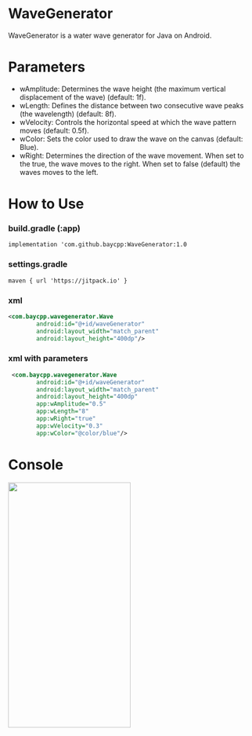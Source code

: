 # WaveGenerator
WaveGenerator is a water wave generator for Java on Android.

# Parameters
- wAmplitude: Determines the wave height (the maximum vertical displacement of the wave) (default: 1f).
- wLength: Defines the distance between two consecutive wave peaks (the wavelength) (default: 8f).
- wVelocity: Controls the horizontal speed at which the wave pattern moves (default: 0.5f).
- wColor: Sets the color used to draw the wave on the canvas (default: Blue).
- wRight: Determines the direction of the wave movement. 
          When set to the true, the wave moves to the right.
          When set to false (default) the waves moves to the left.

# How to Use
### build.gradle (:app)
```implementation 'com.github.baycpp:WaveGenerator:1.0```

### settings.gradle 
```maven { url 'https://jitpack.io' }```

### xml
```xml
<com.baycpp.wavegenerator.Wave
        android:id="@+id/waveGenerator"
        android:layout_width="match_parent"
        android:layout_height="400dp"/>
```

### xml with parameters
```xml
 <com.baycpp.wavegenerator.Wave
        android:id="@+id/waveGenerator"
        android:layout_width="match_parent"
        android:layout_height="400dp"
        app:wAmplitude="0.5"
        app:wLength="8"
        app:wRight="true" 
        app:wVelocity="0.3"
        app:wColor="@color/blue"/>
```

# Console
<img src="https://github.com/user-attachments/assets/c1b37403-98fd-4aea-b879-6a5a0457a8b0" width="250" height="500">
